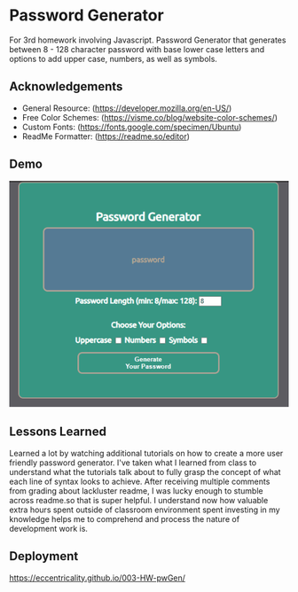 
# Password Generator

For 3rd homework involving Javascript. Password Generator that generates between 8 - 128 character password with base lower case letters and options to add upper case, numbers, as well as symbols.


## Acknowledgements

 - General Resource: (https://developer.mozilla.org/en-US/)
 - Free Color Schemes: (https://visme.co/blog/website-color-schemes/)
 - Custom Fonts: (https://fonts.google.com/specimen/Ubuntu)
 - ReadMe Formatter: (https://readme.so/editor)
  
## Demo

![ gif of demo](pwGenDemo.gif)

  
## Lessons Learned

Learned a lot by watching additional tutorials on how to create a more user friendly password generator. I've taken what I learned from class to understand what the tutorials talk about to fully grasp the concept of what each line of syntax looks to achieve. After receiving multiple comments from grading about lackluster readme, I was lucky enough to stumble across readme.so that is super helpful. I understand now how valuable extra hours spent outside of classroom environment spent investing in my knowledge helps me to comprehend and process the nature of development work is.  
  
## Deployment

https://eccentricality.github.io/003-HW-pwGen/

  